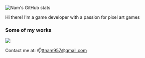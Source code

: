 ![Nam's GitHub stats](https://github-readme-stats.vercel.app/api?username=Kryple)

Hi there! I'm a game developer with a passion for pixel art games

### Some of my works
<a href="https://github.com/Kryple/Maze-of-Ghosts">
  <!-- Change the `github-readme-stats.anuraghazra1.vercel.app` to `github-readme-stats.vercel.app`  -->
  <img align="center" src="https://github-readme-stats.anuraghazra1.vercel.app/api/pin/?username=Kryple&repo=Maze-of-Ghosts&theme=gruvbox" />
</a>  

Contact me at: 📫ttnam957@gmail.com
